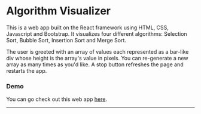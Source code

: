 # Algorithm Visualizer

This is a web app built on the React framework using HTML, CSS, Javascript and Bootstrap.
It visualizes four different algorithms: Selection Sort, Bubble Sort, Insertion Sort and Merge Sort.

The user is greeted with an array of values each represented as a bar-like div whose height is the array's value in pixels.
You can re-generate a new array as many times as you'd like. A stop button refreshes the page and restarts the app.

### Demo

You can go check out this web app [here](https://sortingalgoviz2.vercel.app/).

______
